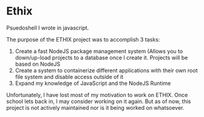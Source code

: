 # Ethix
Psuedoshell I wrote in javascript.

The purpose of the ETHIX project was to accomplish 3 tasks:

1. Create a fast NodeJS package management system (Allows you to down/up-load projects to a database once I create it. Projects will be based on NodeJS
2. Create a system to containerize different applications with their own root file system and disable access outside of it
3. Expand my knowledge of JavaScript and the NodeJS Runtime

Unfortunately, I have lost most of my motivation to work on ETHIX. Once school lets back in, I may consider working on it again. But as of now, this project is not actively maintained nor is it being worked on whatsoever. 
